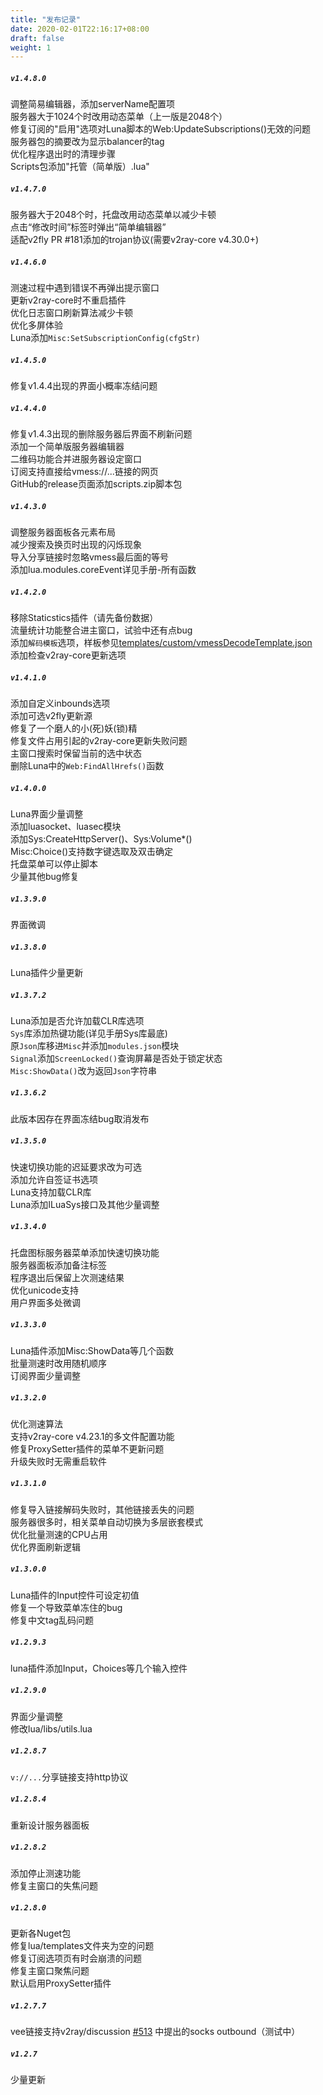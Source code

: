 ```yaml
---
title: "发布记录"
date: 2020-02-01T22:16:17+08:00
draft: false
weight: 1
---
```


##### `v1.4.8.0`
调整简易编辑器，添加serverName配置项  
服务器大于1024个时改用动态菜单（上一版是2048个）  
修复订阅的"启用"选项对Luna脚本的Web:UpdateSubscriptions()无效的问题  
服务器包的摘要改为显示balancer的tag  
优化程序退出时的清理步骤  
Scripts包添加"托管（简单版）.lua"  

##### `v1.4.7.0`
服务器大于2048个时，托盘改用动态菜单以减少卡顿  
点击“修改时间”标签时弹出“简单编辑器”  
适配v2fly PR #181添加的trojan协议(需要v2ray-core v4.30.0+)  

##### `v1.4.6.0`
测速过程中遇到错误不再弹出提示窗口  
更新v2ray-core时不重启插件  
优化日志窗口刷新算法减少卡顿  
优化多屏体验  
Luna添加`Misc:SetSubscriptionConfig(cfgStr)`  

##### `v1.4.5.0`
修复v1.4.4出现的界面小概率冻结问题  

##### `v1.4.4.0`
修复v1.4.3出现的删除服务器后界面不刷新问题  
添加一个简单版服务器编辑器  
二维码功能合并进服务器设定窗口  
订阅支持直接给vmess://...链接的网页  
GitHub的release页面添加scripts.zip脚本包   

##### `v1.4.3.0`
调整服务器面板各元素布局  
减少搜索及换页时出现的闪烁现象  
导入分享链接时忽略vmess最后面的等号  
添加lua.modules.coreEvent详见手册-所有函数  

##### `v1.4.2.0`
移除Staticstics插件（请先备份数据）  
流量统计功能整合进主窗口，试验中还有点bug  
添加`解码模板`选项，样板参见[templates/custom/vmessDecodeTemplate.json](https://raw.githubusercontent.com/vrnobody/V2RayGCon/master/V2RayGCon/Resources/Files/templates/custom/vmessDecodeTemplate.json)  
添加检查v2ray-core更新选项  

##### `v1.4.1.0`
添加自定义inbounds选项  
添加可选v2fly更新源  
修复了一个磨人的小(死)妖(锁)精  
修复文件占用引起的v2ray-core更新失败问题  
主窗口搜索时保留当前的选中状态  
删除Luna中的`Web:FindAllHrefs()`函数  

##### `v1.4.0.0`  
Luna界面少量调整  
添加luasocket、luasec模块  
添加Sys:CreateHttpServer()、Sys:Volume*()  
Misc:Choice()支持数字键选取及双击确定  
托盘菜单可以停止脚本  
少量其他bug修复  

##### `v1.3.9.0`
界面微调  

##### `v1.3.8.0`
Luna插件少量更新  

##### `v1.3.7.2`  
Luna添加是否允许加载CLR库选项  
`Sys`库添加热键功能(详见手册Sys库最底)  
原`Json`库移进`Misc`并添加`modules.json`模块  
`Signal`添加`ScreenLocked()`查询屏幕是否处于锁定状态  
`Misc:ShowData()`改为返回`Json`字符串  

##### `v1.3.6.2`
此版本因存在界面冻结bug取消发布  

##### `v1.3.5.0`
快速切换功能的迟延要求改为可选  
添加允许自签证书选项  
Luna支持加载CLR库  
Luna添加ILuaSys接口及其他少量调整  

##### `v1.3.4.0`
托盘图标服务器菜单添加快速切换功能  
服务器面板添加备注标签  
程序退出后保留上次测速结果  
优化unicode支持  
用户界面多处微调  

##### `v1.3.3.0`
Luna插件添加Misc:ShowData等几个函数  
批量测速时改用随机顺序  
订阅界面少量调整  

##### `v1.3.2.0`
优化测速算法  
支持v2ray-core v4.23.1的多文件配置功能  
修复ProxySetter插件的菜单不更新问题  
升级失败时无需重启软件  

##### `v1.3.1.0`
修复导入链接解码失败时，其他链接丢失的问题  
服务器很多时，相关菜单自动切换为多层嵌套模式  
优化批量测速的CPU占用  
优化界面刷新逻辑  

##### `v1.3.0.0`
Luna插件的Input控件可设定初值  
修复一个导致菜单冻住的bug  
修复中文tag乱码问题  

##### `v1.2.9.3`
luna插件添加Input，Choices等几个输入控件  

##### `v1.2.9.0`
界面少量调整  
修改lua/libs/utils.lua  

##### `v1.2.8.7`
`v://...`分享链接支持http协议  

##### `v1.2.8.4`
重新设计服务器面板  

##### `v1.2.8.2`
添加停止测速功能  
修复主窗口的失焦问题  

##### `v1.2.8.0`
更新各Nuget包  
修复lua/templates文件夹为空的问题  
修复订阅选项页有时会崩溃的问题  
修复主窗口聚焦问题  
默认启用ProxySetter插件  

##### `v1.2.7.7`
vee链接支持v2ray/discussion [#513](https://github.com/v2ray/discussion/issues/513) 中提出的socks outbound（测试中）

##### `v1.2.7`  
少量更新  

